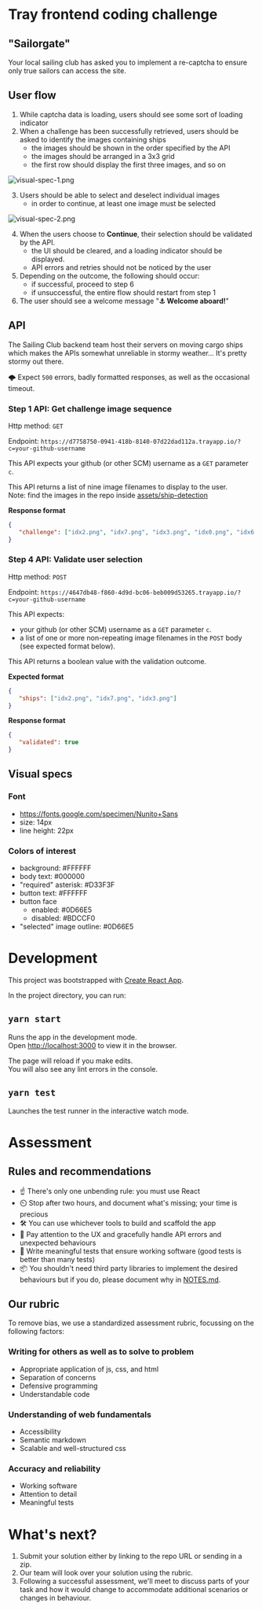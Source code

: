 # Tray frontend coding challenge

## "Sailorgate"

Your local sailing club has asked you to implement a re-captcha to ensure only true sailors can access the site.

## User flow

1. While captcha data is loading, users should see some sort of loading indicator
2. When a challenge has been successfully retrieved, users should be asked to identify the images containing ships
    - the images should be shown in the order specified by the API 
    - the images should be arranged in a 3x3 grid 
    - the first row should display the first three images, and so on

![visual-spec-1.png](visual-spec-1.png)

3. Users should be able to select and deselect individual images 
    - in order to continue, at least one image must be selected

![visual-spec-2.png](visual-spec-2.png)

4. When the users choose to **Continue**, their selection should be validated by the API.
    - the UI should be cleared, and a loading indicator should be displayed.
    - API errors and retries should not be noticed by the user
5. Depending on the outcome, the following should occur:
    - if successful, proceed to step 6
    - if unsuccessful, the entire flow should restart from step 1
6. The user should see a welcome message "**⚓️ Welcome aboard!**"

## API

The Sailing Club backend team host their servers on moving cargo ships which makes the APIs 
somewhat unreliable in stormy weather... It's pretty stormy out there.

🌩 Expect `500` errors, badly formatted responses, as well as the occasional timeout.

### Step 1 API: Get challenge image sequence

Http method: `GET`

Endpoint: `https://d7758750-0941-418b-8140-07d22dad112a.trayapp.io/?c=your-github-username`

This API expects your github (or other SCM) username as a `GET` parameter `c`.

This API returns a list of nine image filenames to display to the user.\
Note: find the images in the repo inside [assets/ship-detection](assets/ship-detection)

**Response format**

```json
{
   "challenge": ["idx2.png", "idx7.png", "idx3.png", "idx0.png", "idx6.png", "idx1.png", "idx5.png", "idx8.png", "idx4.png"]
}
```

### Step 4 API: Validate user selection

Http method: `POST`

Endpoint: `https://4647db48-f860-4d9d-bc06-beb009d53265.trayapp.io/?c=your-github-username`

This API expects:

- your github (or other SCM) username as a `GET` parameter `c`.
- a list of one or more non-repeating image filenames in the `POST` body (see expected format below).

This API returns a boolean value with the validation outcome.

**Expected format**

```json
{
   "ships": ["idx2.png", "idx7.png", "idx3.png"]
}
```

**Response format**

```json
{
   "validated": true
}
```

## Visual specs

### Font
- https://fonts.google.com/specimen/Nunito+Sans
- size: 14px
- line height: 22px

### Colors of interest
- background: #FFFFFF
- body text: #000000
- "required" asterisk: #D33F3F
- button text: #FFFFFF
- button face
   - enabled: #0D66E5
   - disabled: #BDCCF0
- "selected" image outline: #0D66E5

# Development
This project was bootstrapped with [Create React App](https://github.com/facebook/create-react-app).

In the project directory, you can run:

## `yarn start`

Runs the app in the development mode.\
Open [http://localhost:3000](http://localhost:3000) to view it in the browser.

The page will reload if you make edits.\
You will also see any lint errors in the console.

## `yarn test`

Launches the test runner in the interactive watch mode.

# Assessment

## Rules and recommendations
- ☝️ There's only one unbending rule: you must use React
- ⏲️ Stop after two hours, and document what's missing; your time is precious
- 🛠 You can use whichever tools to build and scaffold the app
- 👼 Pay attention to the UX and gracefully handle API errors and unexpected behaviours
- 🐞 Write meaningful tests that ensure working software (good tests is better than many tests)
- 📦 You shouldn't need third party libraries to implement the desired behaviours but if you do,
  please document why in [NOTES.md](/NOTES.md).

## Our rubric

To remove bias, we use a standardized assessment rubric, focussing on the following factors:

### Writing for others as well as to solve to problem

- Appropriate application of js, css, and html
- Separation of concerns
- Defensive programming
- Understandable code

### Understanding of web fundamentals

- Accessibility
- Semantic markdown
- Scalable and well-structured css

### Accuracy and reliability 

- Working software
- Attention to detail
- Meaningful tests


# What's next?

1. Submit your solution either by linking to the repo URL or sending in a zip.
2. Our team will look over your solution using the rubric.
3. Following a successful assessment, we'll meet to discuss parts of your task 
and how it would change to accommodate additional scenarios or changes in behaviour.
